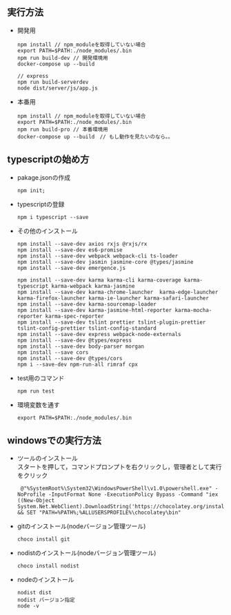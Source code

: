## 実行方法
  - 開発用
     ```$npm
    npm install // npm_moduleを取得していない場合
    export PATH=$PATH:./node_modules/.bin 
    npm run build-dev // 開発環境用
    docker-compose up --build
    
    // express
    npm run build-serverdev
    node dist/server/js/app.js
    ``` 
  - 本番用
    ```$npm
    npm install // npm_moduleを取得していない場合
    export PATH=$PATH:./node_modules/.bin 
    npm run build-pro // 本番環境用
    docker-compose up --build　// もし動作を見たいのなら。。
    ``` 

## typescriptの始め方  

 - pakage.jsonの作成
    ```
    npm init;
    ```

 - typescriptの登録
    ```
    npm i typescript --save
    ```
 - その他のインストール
    ```$npm
    npm install --save-dev axios rxjs @rxjs/rx
    npm install --save-dev es6-promise
    npm install --save-dev webpack webpack-cli ts-loader
    npm install --save-dev jasmin jasmine-core @types/jasmine
    npm install --save-dev emergence.js
    
    npm install --save-dev karma karma-cli karma-coverage karma-typescript karma-webpack karma-jasmine
    npm install --save-dev karma-chrome-launcher  karma-edge-launcher karma-firefox-launcher karma-ie-launcher karma-safari-launcher
    npm install --save-dev karma-sourcemap-loader
    npm install --save-dev karma-jasmine-html-reporter karma-mocha-reporter karma-spec-reporter
    npm install --save-dev tslint prettier tslint-plugin-prettier tslint-config-prettier tslint-config-standard
    npm install --save-dev express webpack-node-externals
    npm install --save-dev @types/express
    npm install --save-dev body-parser morgan
    npm install --save cors
    npm install --save-dev @types/cors
    npm i --save-dev npm-run-all rimraf cpx
    ```
 
- test用のコマンド
    ```$npm
    npm run test
    ```
- 環境変数を通す
    ```$npm 
    export PATH=$PATH:./node_modules/.bin 
    ``` 
## windowsでの実行方法
  - ツールのインストール  
    スタートを押して，コマンドプロンプトを右クリックし，管理者として実行をクリック
    ```
     @"%SystemRoot%\System32\WindowsPowerShell\v1.0\powershell.exe" -NoProfile -InputFormat None -ExecutionPolicy Bypass -Command "iex ((New-Object System.Net.WebClient).DownloadString('https://chocolatey.org/install.ps1'))" && SET "PATH=%PATH%;%ALLUSERSPROFILE%\chocolatey\bin"
    ```
  - gitのインストール(nodeバージョン管理ツール)
    ```
    choco install git
    ```
  - nodistのインストール(nodeバージョン管理ツール)
    ```
    choco install nodist
    ```
  - nodeのインストール
    ```
    nodist dist
    nodist バージョン指定
    node -v
    ```

